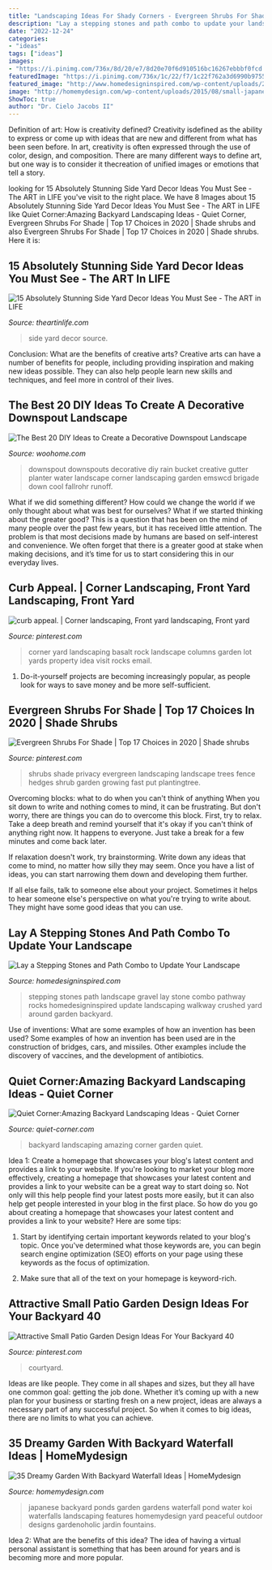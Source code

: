 ```yaml
---
title: "Landscaping Ideas For Shady Corners - Evergreen Shrubs For Shade"
description: "Lay a stepping stones and path combo to update your landscape"
date: "2022-12-24"
categories:
- "ideas"
tags: ["ideas"]
images:
- "https://i.pinimg.com/736x/8d/20/e7/8d20e70f6d910516bc16267ebbbf0fcd.jpg"
featuredImage: "https://i.pinimg.com/736x/1c/22/f7/1c22f762a3d6990b975515183e0c1c57--rock-yard-corner-garden.jpg"
featured_image: "http://www.homedesigninspired.com/wp-content/uploads/2017/02/Stepping-Stone-and-Pathway-Combo-10.jpg"
image: "http://homemydesign.com/wp-content/uploads/2015/08/small-japanese-waterfall-gardens.jpg"
ShowToc: true
author: "Dr. Cielo Jacobs II"
---
```



Definition of art: How is creativity defined?
Creativity isdefined as the ability to express or come up with ideas that are new and different from what has been seen before. In art, creativity is often expressed through the use of color, design, and composition. There are many different ways to define art, but one way is to consider it thecreation of unified images or emotions that tell a story.

	

		
looking for 15 Absolutely Stunning Side Yard Decor Ideas You Must See - The ART in LIFE you've visit to the right place. We have 8 Images about 15 Absolutely Stunning Side Yard Decor Ideas You Must See - The ART in LIFE like Quiet Corner:Amazing Backyard Landscaping Ideas - Quiet Corner, Evergreen Shrubs For Shade | Top 17 Choices in 2020 | Shade shrubs and also Evergreen Shrubs For Shade | Top 17 Choices in 2020 | Shade shrubs. Here it is:
		
    
## 15 Absolutely Stunning Side Yard Decor Ideas You Must See - The ART In LIFE

<img loading=lazy src="http://theartinlife.com/wp-content/uploads/2017/05/Side-Yard-2-The-ART-In-LIFE.jpg" onerror="this.onerror=null;this.src='https://tse3.mm.bing.net/th?id=OIP.v9HZ1gVboUOildSYaHGfQQHaLH&amp;pid=15.1';" alt="15 Absolutely Stunning Side Yard Decor Ideas You Must See - The ART in LIFE">

_Source: theartinlife.com_

>side yard decor source. 

	

Conclusion: What are the benefits of creative arts?
Creative arts can have a number of benefits for people, including providing inspiration and making new ideas possible. They can also help people learn new skills and techniques, and feel more in control of their lives.

    
## The Best 20 DIY Ideas To Create A Decorative Downspout Landscape

<img loading=lazy src="http://www.woohome.com/wp-content/uploads/2017/10/09-stainless-steel-pail-downspout.jpg" onerror="this.onerror=null;this.src='https://tse2.mm.bing.net/th?id=OIP.isg9al7t1pyjEG1p_n57BwHaJ4&amp;pid=15.1';" alt="The Best 20 DIY Ideas to Create a Decorative Downspout Landscape">

_Source: woohome.com_

>downspout downspouts decorative diy rain bucket creative gutter planter water landscape corner landscaping garden emswcd brigade down cool fallrohr runoff. 

	

What if we did something different?
How could we change the world if we only thought about what was best for ourselves? What if we started thinking about the greater good? This is a question that has been on the mind of many people over the past few years, but it has received little attention. The problem is that most decisions made by humans are based on self-interest and convenience. We often forget that there is a greater good at stake when making decisions, and it’s time for us to start considering this in our everyday lives.

    
## Curb Appeal. | Corner Landscaping, Front Yard Landscaping, Front Yard

<img loading=lazy src="https://i.pinimg.com/736x/1c/22/f7/1c22f762a3d6990b975515183e0c1c57--rock-yard-corner-garden.jpg" onerror="this.onerror=null;this.src='https://tse3.mm.bing.net/th?id=OIP.ho4OcC9kZYhr3Nz72jdHxAHaJ3&amp;pid=15.1';" alt="curb appeal. | Corner landscaping, Front yard landscaping, Front yard">

_Source: pinterest.com_

>corner yard landscaping basalt rock landscape columns garden lot yards property idea visit rocks email. 

	

1. Do-it-yourself projects are becoming increasingly popular, as people look for ways to save money and be more self-sufficient.

    
## Evergreen Shrubs For Shade | Top 17 Choices In 2020 | Shade Shrubs

<img loading=lazy src="https://i.pinimg.com/736x/84/25/70/842570f238506900491314f03e14ac93.jpg" onerror="this.onerror=null;this.src='https://tse3.mm.bing.net/th?id=OIP.46-g-qqx7XSAKxmVa0asAwHaE5&amp;pid=15.1';" alt="Evergreen Shrubs For Shade | Top 17 Choices in 2020 | Shade shrubs">

_Source: pinterest.com_

>shrubs shade privacy evergreen landscaping landscape trees fence hedges shrub garden growing fast put plantingtree. 

	

Overcoming blocks: what to do when you can't think of anything
When you sit down to write and nothing comes to mind, it can be frustrating. But don't worry, there are things you can do to overcome this block.
First, try to relax. Take a deep breath and remind yourself that it's okay if you can't think of anything right now. It happens to everyone. Just take a break for a few minutes and come back later.

If relaxation doesn't work, try brainstorming. Write down any ideas that come to mind, no matter how silly they may seem. Once you have a list of ideas, you can start narrowing them down and developing them further.

If all else fails, talk to someone else about your project. Sometimes it helps to hear someone else's perspective on what you're trying to write about. They might have some good ideas that you can use.

    
## Lay A Stepping Stones And Path Combo To Update Your Landscape

<img loading=lazy src="http://www.homedesigninspired.com/wp-content/uploads/2017/02/Stepping-Stone-and-Pathway-Combo-10.jpg" onerror="this.onerror=null;this.src='https://tse4.mm.bing.net/th?id=OIP.cfrEeELUXFFHkW3BbuDHgwHaFj&amp;pid=15.1';" alt="Lay a Stepping Stones and Path Combo to Update Your Landscape">

_Source: homedesigninspired.com_

>stepping stones path landscape gravel lay stone combo pathway rocks homedesigninspired update landscaping walkway crushed yard around garden backyard. 

	

Use of inventions: What are some examples of how an invention has been used?
Some examples of how an invention has been used are in the construction of bridges, cars, and missiles. Other examples include the discovery of vaccines, and the development of antibiotics.

    
## Quiet Corner:Amazing Backyard Landscaping Ideas - Quiet Corner

<img loading=lazy src="https://i1.wp.com/www.quiet-corner.com/wp-content/uploads/2016/11/Amazing-Backyard-Landscaping-Ideas-24.jpg" onerror="this.onerror=null;this.src='https://tse2.mm.bing.net/th?id=OIP.e8jN7ZUbObKfhlwN2YeiOwHaLI&amp;pid=15.1';" alt="Quiet Corner:Amazing Backyard Landscaping Ideas - Quiet Corner">

_Source: quiet-corner.com_

>backyard landscaping amazing corner garden quiet. 

	

Idea 1: Create a homepage that showcases your blog's latest content and provides a link to your website.
If you're looking to market your blog more effectively, creating a homepage that showcases your latest content and provides a link to your website can be a great way to start doing so. Not only will this help people find your latest posts more easily, but it can also help get people interested in your blog in the first place. So how do you go about creating a homepage that showcases your latest content and provides a link to your website? Here are some tips:
1. Start by identifying certain important keywords related to your blog's topic. Once you've determined what those keywords are, you can begin search engine optimization (SEO) efforts on your page using these keywords as the focus of optimization.

2. Make sure that all of the text on your homepage is keyword-rich.

    
## Attractive Small Patio Garden Design Ideas For Your Backyard 40

<img loading=lazy src="https://i.pinimg.com/736x/8d/20/e7/8d20e70f6d910516bc16267ebbbf0fcd.jpg" onerror="this.onerror=null;this.src='https://tse2.mm.bing.net/th?id=OIP.Pups8is0wRaabPBZ-NMopQHaJ3&amp;pid=15.1';" alt="Attractive Small Patio Garden Design Ideas For Your Backyard 40">

_Source: pinterest.com_

>courtyard. 

	

Ideas are like people. They come in all shapes and sizes, but they all have one common goal: getting the job done. Whether it’s coming up with a new plan for your business or starting fresh on a new project, ideas are always a necessary part of any successful project. So when it comes to big ideas, there are no limits to what you can achieve.

    
## 35 Dreamy Garden With Backyard Waterfall Ideas | HomeMydesign

<img loading=lazy src="http://homemydesign.com/wp-content/uploads/2015/08/small-japanese-waterfall-gardens.jpg" onerror="this.onerror=null;this.src='https://tse1.mm.bing.net/th?id=OIP.7nDjzP2QknuCyN59gkhefgHaMS&amp;pid=15.1';" alt="35 Dreamy Garden With Backyard Waterfall Ideas | HomeMydesign">

_Source: homemydesign.com_

>japanese backyard ponds garden gardens waterfall pond water koi waterfalls landscaping features homemydesign yard peaceful outdoor designs gardenoholic jardin fountains. 

	

Idea 2: What are the benefits of this idea?
The idea of having a virtual personal assistant is something that has been around for years and is becoming more and more popular.

